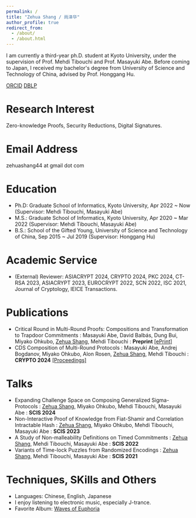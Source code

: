 ```yaml
---
permalink: /
title: "Zehua Shang / 尚泽华"
author_profile: true
redirect_from: 
  - /about/
  - /about.html
---
```


I am currently a third-year ph.D. student at Kyoto University, under the supervision of Prof. Mehdi Tibouchi and Prof. Masayuki Abe. Before coming to Japan, I received my bachelor's degree from University of Science and Technology of China, advised by Prof. Honggang Hu.

[ORCID](https://orcid.org/0009-0007-9115-0117)    [DBLP](https://dblp.org/pid/383/5268.html)

Research Interest
======
 Zero-knowledge Proofs, Security Reductions, Digital Signatures.
 
Email Address
======
 zehuashang44 at gmail dot com

Education
======
* Ph.D: Graduate School of Informatics, Kyoto University, Apr 2022 ~ Now (Supervisor: Mehdi Tibouchi, Masayuki Abe)
* M.S.: Graduate School of Informatics, Kyoto University, Apr 2020 ~ Mar 2022 (Supervisor: Mehdi Tibouchi, Masayuki Abe)
* B.S.: School of the Gifted Young, University of Science and Technology of China, Sep 2015 ~ Jul 2019 (Supervisor: Honggang Hu)

Academic Service
======
* (External) Reviewer: ASIACRYPT 2024, CRYPTO 2024, PKC 2024, CT-RSA 2023, ASIACRYPT 2023, EUROCRYPT 2022, SCN 2022, ISC 2021, Journal of Cryptology, IEICE Transactions.

Publications
======
* Critical Round in Multi-Round Proofs: Compositions and Transformation to Trapdoor Commitments
:   Masayuki Abe, David Balbás, Dung Bui, Miyako Ohkubo, <u>Zehua Shang</u>, Mehdi Tibouchi
:   **Preprint** [[ePrint]](https://eprint.iacr.org/2024/1766)
* CDS Composition of Multi-Round Protocols
:   Masayuki Abe, Andrej Bogdanov, Miyako Ohkubo, Alon Rosen, <u>Zehua Shang</u>, Mehdi Tibouchi
:   **CRYPTO 2024** [[Proceedings]](https://link.springer.com/chapter/10.1007/978-3-031-68400-5_12)
  
Talks
======
* Expanding Challenge Space on Composing Generalized Sigma-Protocols
:   <u>Zehua Shang</u>, Miyako Ohkubo, Mehdi Tibouchi, Masayuki Abe
:   **SCIS 2024**
* Non-Interactive Proof of Knowledge from Fiat-Shamir and Correlation Intractable Hash
:   <u>Zehua Shang</u>, Miyako Ohkubo, Mehdi Tibouchi, Masayuki Abe
:   **SCIS 2023** 
* A Study of Non-malleability Definitions on Timed Commitments
:   <u>Zehua Shang</u>, Mehdi Tibouchi, Masayuki Abe
:   **SCIS 2022** 
* Variants of Time-lock Puzzles from Randomized Encodings
:   <u>Zehua Shang</u>, Mehdi Tibouchi, Masayuki Abe
:   **SCIS 2021** 

Techniques, SKills and Others
======
* Languages:  Chinese, English, Japanese
* I enjoy listening to electronic music, especially J-trance. 
* Favorite Album: [Waves of Euphoria](https://wavforme.com/WAV-026/)
